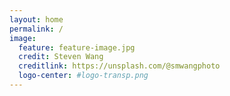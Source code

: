 ```yaml
---
layout: home
permalink: /
image:
  feature: feature-image.jpg
  credit: Steven Wang 
  creditlink: https://unsplash.com/@smwangphoto 
  logo-center: #logo-transp.png
---
```


<!---
<div class="tiles" align="center">

<div class="tile">
  <h2 class="post-title">Drawing Out The Story</h2>
  <p class="post-excerpt">Descriptive analytics can be used to tell a story about the way the world in in new and innovative ways.</p>
   
</div>

<div class="tile">
  <h2 class="post-title">Drawing Conclusions</h2>
  <p class="post-excerpt">Prescriptive analytics can help us understand what drives changes in patterns or trends we observe using descriptive analytics. </p>
</div><

<div class="tile">
  <h2 class="post-title">Drawing Up Future Plans</h2>
  <p class="post-excerpt">Predictive analytics - say some really cool stuff here</p>
</div>

</div> -->

